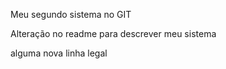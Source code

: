 Meu segundo sistema no GIT

Alteração no readme para descrever meu sistema





alguma nova linha legal